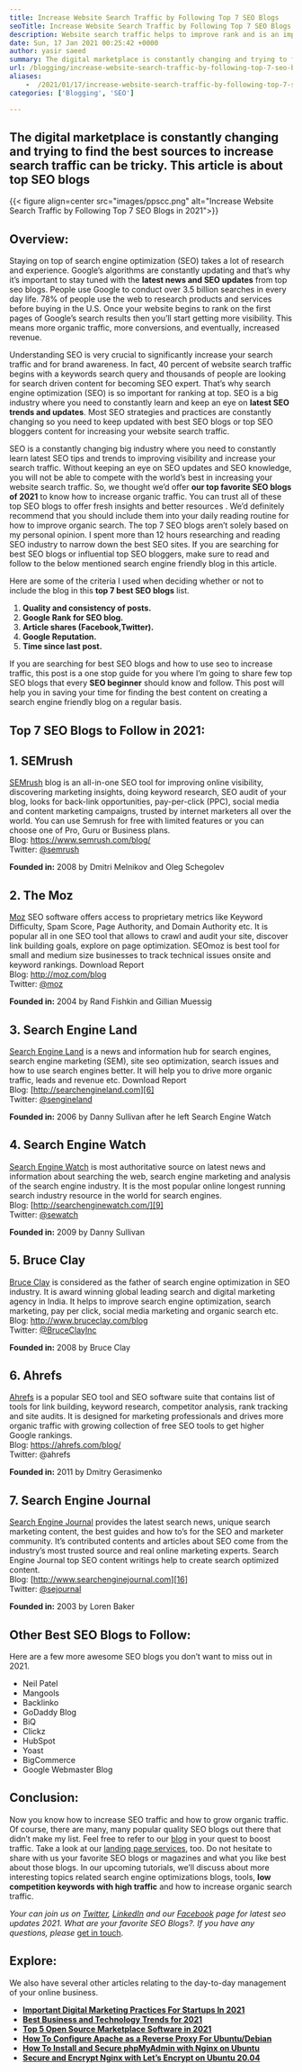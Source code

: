 ```yaml
---
title: Increase Website Search Traffic by Following Top 7 SEO Blogs
seoTitle: Increase Website Search Traffic by Following Top 7 SEO Blogs
description: Website search traffic helps to improve rank and is an important driver of business growth. This article is about how to increase website search traffic?
date: Sun, 17 Jan 2021 00:25:42 +0000
author: yasir saeed
summary: The digital marketplace is constantly changing and trying to find the best sources to increase search traffic can be tricky. This article is about top SEO blogs
url: /blogging/increase-website-search-traffic-by-following-top-7-seo-blogs/
aliases: 
    -  /2021/01/17/increase-website-search-traffic-by-following-top-7-seo-blogs/
categories: ['Blogging', 'SEO']

---
```

## The digital marketplace is constantly changing and trying to find the best sources to increase search traffic can be tricky. This article is about top SEO blogs

{{< figure align=center src="images/ppscc.png" alt="Increase Website Search Traffic by Following Top 7 SEO Blogs in 2021">}}  

## Overview:

Staying on top of search engine optimization (SEO) takes a lot of research and experience. Google’s algorithms are constantly updating and that’s why it’s important to stay tuned with the **latest news and SEO updates** from top seo blogs. People use Google to conduct over 3.5 billion searches in every day life. 78% of people use the web to research products and services before buying in the U.S. Once your website begins to rank on the first pages of Google’s search results then you’ll start getting more visibility. This means more organic traffic, more conversions, and eventually, increased revenue.

Understanding SEO is very crucial to significantly increase your search traffic and for brand awareness. In fact, 40 percent of website search traffic begins with a keywords search query and thousands of people are looking for search driven content for becoming SEO expert. That’s why search engine optimization (SEO) is so important for ranking at top. SEO is a big industry where you need to constantly learn and keep an eye on **latest SEO trends and updates**. Most SEO strategies and practices are constantly changing so you need to keep updated with best SEO blogs or top SEO bloggers content for increasing your website search traffic.

SEO is a constantly changing big industry where you need to constantly learn latest SEO tips and trends to improving visibility and increase your search traffic. Without keeping an eye on SEO updates and SEO knowledge, you will not be able to compete with the world’s best in increasing your website search traffic. So, we thought we’d offer **our top favorite SEO blogs of 2021** to know how to increase organic traffic. You can trust all of these top SEO blogs to offer fresh insights and better resources . We’d definitely recommend that you should include them into your daily reading routine for how to improve organic search. The top 7 SEO blogs aren’t solely based on my personal opinion. I spent more than 12 hours researching and reading SEO industry to narrow down the best SEO sites. If you are searching for best SEO blogs or influential top SEO bloggers, make sure to read and follow to the below mentioned search engine friendly blog in this article.

Here are some of the criteria I used when deciding whether or not to include the blog in this **top 7 best SEO blogs** list.

  1. **Quality and consistency of posts.**
  2. **Google Rank for SEO blog.**
  3. **Article shares (Facebook,Twitter).**
  4. **Google Reputation.**
  5. **Time since last post.**

If you are searching for best SEO blogs and how to use seo to increase traffic, this post is a one stop guide for you where I’m going to share few top SEO blogs that every **SEO beginner** should know and follow. This post will help you in saving your time for finding the best content on creating a search engine friendly blog on a regular basis.

## Top 7 SEO Blogs to Follow in 2021:

## 1. SEMrush

[SEMrush][1] blog is an all-in-one SEO tool for improving online visibility, discovering marketing insights, doing keyword research, SEO audit of your blog, looks for back-link opportunities, pay-per-click (PPC), social media and content marketing campaigns, trusted by internet marketers all over the world. You can use Semrush for free with limited features or you can choose one of Pro, Guru or Business plans.  
Blog: <https://www.semrush.com/blog/>  
Twitter: [@semrush][2]

**Founded in:** 2008 by Dmitri Melnikov and Oleg Schegolev

## 2. The Moz

[Moz][3] SEO software offers access to proprietary metrics like Keyword Difficulty, Spam Score, Page Authority, and Domain Authority etc. It is popular all in one SEO tool that allows to crawl and audit your site, discover link building goals, explore on page optimization. SEOmoz is best tool for small and medium size businesses to track technical issues onsite and keyword rankings. Download Report  
Blog: <http://moz.com/blog>  
Twitter: [@moz][4]

**Founded in:** 2004 by Rand Fishkin and Gillian Muessig

## 3. Search Engine Land

[Search Engine Land][5] is a news and information hub for search engines, search engine marketing (SEM), site seo optimization, search issues and how to use search engines better. It will help you to drive more organic traffic, leads and revenue etc. Download Report  
Blog: [http://searchengineland.com][6]  
Twitter: [@sengineland][7]

**Founded in:** 2006 by Danny Sullivan after he left Search Engine Watch

## 4. Search Engine Watch

[Search Engine Watch][8] is most authoritative source on latest news and information about searching the web, search engine marketing and analysis of the search engine industry. It is the most popular online longest running search industry resource in the world for search engines.  
Blog: [http://searchenginewatch.com/][9]  
Twitter: [@sewatch][10]

**Founded in:** 2009 by Danny Sullivan

## 5. Bruce Clay

[Bruce Clay][11] is considered as the father of search engine optimization in SEO industry. It is award winning global leading search and digital marketing agency in India. It helps to improve search engine optimization, search marketing, pay per click, social media marketing and organic search etc.  
Blog: <http://www.bruceclay.com/blog>  
Twitter: [@BruceClayInc][12]

**Founded in:** 2008 by Bruce Clay

## 6. Ahrefs

[Ahrefs][13] is a popular SEO tool and SEO software suite that contains list of tools for link building, keyword research, competitor analysis, rank tracking and site audits. It is designed for marketing professionals and drives more organic traffic with growing collection of free SEO tools to get higher Google rankings.  
Blog: [][14]<https://ahrefs.com/blog/>  
Twitter: @ahrefs

**Founded in:** 2011 by Dmitry Gerasimenko

## 7. Search Engine Journal

[Search Engine Journal][15] provides the latest search news, unique search marketing content, the best guides and how to’s for the SEO and marketer community. It’s contributed contents and articles about SEO come from the industry’s most trusted source and real online marketing experts. Search Engine Journal top SEO content writings help to create search optimized content.  
Blog: [http://www.searchenginejournal.com][16]  
Twitter: [@sejournal][17]

**Founded in:** 2003 by Loren Baker

## Other Best SEO Blogs to Follow:

Here are a few more awesome SEO blogs you don’t want to miss out in 2021.

  * Neil Patel
  * Mangools
  * Backlinko
  * GoDaddy Blog
  * BiQ
  * Clickz
  * HubSpot
  * Yoast
  * BigCommerce
  * Google Webmaster Blog

## Conclusion:

Now you know how to increase SEO traffic and how to grow organic traffic. Of course, there are many, many popular quality SEO blogs out there that didn’t make my list. Feel free to refer to our [blog][18] in your quest to boost traffic. Take a look at our [landing page services][19], too. Do not hesitate to share with us your favorite SEO blogs or magazines and what you like best about those blogs. In our upcoming tutorials, we’ll discuss about more interesting topics related search engine optimizations blogs, tools, **low competition keywords with high traffic** and how to increase organic search traffic.

_Your can join us on [Twitter][20], [LinkedIn][21] and our [Facebook][22] page for latest seo updates 2021. What are your favorite SEO Blogs?. If you have any questions, please_ [get in touch][23].

## Explore:

We also have several other articles relating to the day-to-day management of your online business.

  * **[Important Digital Marketing Practices For Startups In 2021][24]**
  * **[Best Business and Technology Trends for 2021][25]**
  * **[Top 5 Open Source Marketplace Software in 2021][26]**
  * **[How To Configure Apache as a Reverse Proxy For Ubuntu/Debian][27]**
  * **[How To Install and Secure phpMyAdmin with Nginx on Ubuntu][28]**
  * **[Secure and Encrypt Nginx with Let’s Encrypt on Ubuntu 20.04][29]**

 [1]: https://www.semrush.com/blog/
 [2]: https://twitter.com/semrush
 [3]: http://moz.com/blog
 [4]: https://twitter.com/moz
 [5]: http://searchengineland.com
 [6]: http://searchengineland.com/
 [7]: https://twitter.com/sengineland
 [8]: http://searchenginewatch.com/
 [9]: https://searchenginewatch.com/
 [10]: https://twitter.com/sewatch
 [11]: http://www.bruceclay.com/blog
 [12]: https://twitter.com/BruceClayInc
 [13]: https://ahrefs.com/blog/
 [14]: https://www.seoorganic.co.uk/blog/
 [15]: http://www.searchenginejournal.com
 [16]: http://www.searchenginejournal.com/
 [17]: https://twitter.com/sejournal
 [18]: https://blog.containerize.com/
 [19]: https://products.containerize.com/
 [20]: https://twitter.com/containerize_co
 [21]: https://www.linkedin.com/company/containerize/
 [22]: http://facebook.com/containerize
 [23]: mailto:yasir.saeed@aspose.com
 [24]: https://blog.containerize.com/2021/04/30/important-digital-marketing-practices-for-startups-in-2021/
 [25]: https://blog.containerize.com/2021/04/23/best-business-and-technology-trends-in-2021-and-beyond/
 [26]: https://blog.containerize.com/2021/05/07/top-5-open-source-marketplace-software-in-2021/
 [27]: https://blog.containerize.com/2021/05/21/how-to-configure-apache-as-a-reverse-proxy-for-ubuntudebian/
 [28]: https://blog.containerize.com/2021/06/04/how-to-install-and-secure-phpmyadmin-with-nginx-on-ubuntu/
 [29]: https://blog.containerize.com/2021/04/19/how-to-secure-and-encrypt-nginx-with-lets-encrypt-on-ubuntu-20.04/